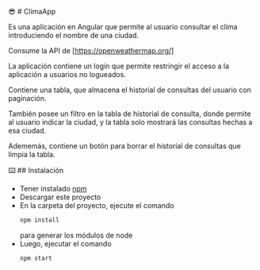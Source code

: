 😎 # ClimaApp

Es una aplicación en Angular que permite al usuario consultar el clima introduciendo el nombre de una ciudad.

Consume la API de [https://openweathermap.org/]

La aplicación contiene un login que permite restringir el acceso a la aplicación a usuarios no logueados.

Contiene una tabla, que almacena el historial de consultas del usuario con paginación.

También posee un filtro en la tabla de historial de consulta, donde permite al
usuario indicar la ciudad, y la tabla solo mostrará las consultas hechas a esa ciudad.

Adememás, contiene un botón para borrar el historial de consultas que limpia la tabla.

⌨️ ## Instalación

 * Tener instalado [npm](https://docs.npmjs.com/cli/v8/commands/npm-install)
 * Descargar este proyecto
 * En la carpeta del proyecto, ejecute el comando
    ```bash
    npm install 
    ```
    para generar los módulos de node
 * Luego, ejecutar el comando
     ```bash
    npm start 
    ```
